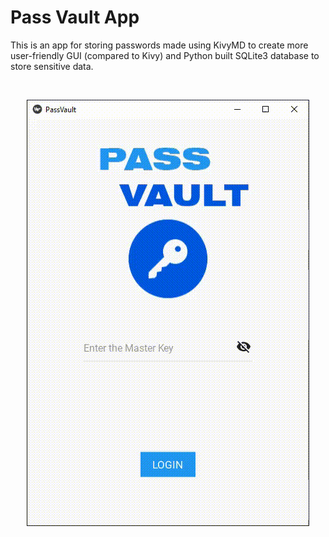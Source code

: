 # Pass Vault App

This is an app for storing passwords made using KivyMD to create more user-friendly GUI (compared to Kivy) and Python built SQLite3 database to store sensitive data.

<br />
<p align="center">
  <img src="./showcase.gif" alt="showcase_animated" />
</p>

